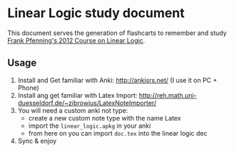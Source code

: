 # Linear Logic study document
This document serves the generation of flashcarts to remember and study
[Frank Pfenning's 2012 Course on Linear Logic](http://www.cs.cmu.edu/~fp/courses/15816-s12/schedule.html).

## Usage
1. Install and Get familiar with Anki: http://ankisrs.net/
(I use it on PC + Phone)
2. Install ang get familiar with Latex Import: http://reh.math.uni-duesseldorf.de/~zibrowius/LatexNoteImporter/
3. You will need a custom anki not type:
    * create a new custom note type with the name Latex
    * import the `linear_logic.apkg` in your anki
    * from here on you can import `doc.tex` into the linear logic dec
4. Sync & enjoy


